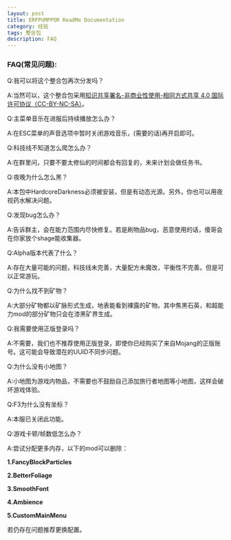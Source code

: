 ```yaml
---
layout: post
title: ERFPUMPPOR ReadMe Documentation
category: 经验
tags: 整合包
description: FAQ
---
```

### FAQ(常见问题):

Q:我可以将这个整合包再次分发吗？

A:当然可以，这个整合包采用[知识共享署名-非商业性使用-相同方式共享 4.0 国际许可协议（CC-BY-NC-SA）](https://creativecommons.org/licenses/by-nc-sa/4.0/deed.zh)。

Q:主菜单音乐在进服后持续播放怎么办？

A:在ESC菜单的声音选项中暂时关闭游戏音乐，(需要的话)再开启即可。

Q:科技线不知道怎么爬怎么办？

A:在群里问，只要不要太修仙的时间都会有回复的，未来计划会做任务书。

Q:夜晚为什么怎么黑？

A:本包中HardcoreDarkness必须被安装，但是有动态光源。另外，你也可以用夜视药水解决问题。

Q:发现bug怎么办？

A:告诉群主，会在能力范围内尽快修复。若是刷物品bug，恶意使用的话，傻哥会在你家放个shage能收集器。

Q:Alpha版本代表了什么？

A:存在大量可能的问题，科技线未完善，大量配方未魔改，平衡性不完善。但是可以正常游玩。

Q:为什么找不到矿物？

A:大部分矿物都以矿脉形式生成，地表能看到裸露的矿物。其中焦黑石英，和超能力mod的部分矿物只会在漆黑矿界生成。

Q:我需要使用正版登录吗？

A:不需要，我们也不推荐使用正版登录，即使你已经购买了来自Mojang的正版账号。这可能会导致潜在的UUID不同步问题。

Q:为什么没有小地图？

A:小地图为游戏内物品，不需要也不鼓励自己添加旅行者地图等小地图，这样会破坏游戏体验。

Q:F3为什么没有坐标？

A:本服已关闭此功能。

Q:游戏卡顿/帧数低怎么办？

A:尝试分配更多内存，以下的mod可以删除：

**1.FancyBlockParticles**

**2.BetterFoliage**

**3.SmoothFont**

**4.Ambience**

**5.CustomMainMenu**

若仍存在问题推荐更换配置。


